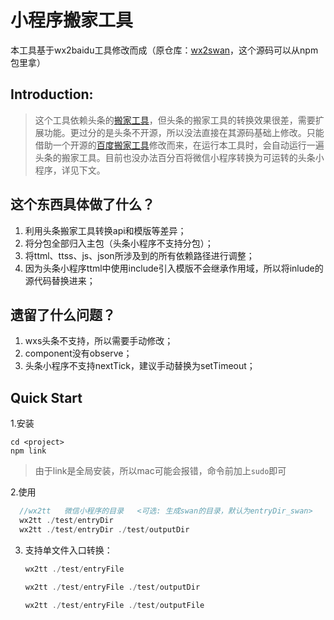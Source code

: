 # 小程序搬家工具
本工具基于wx2baidu工具修改而成（原仓库：[wx2swan](https://github.com/yican008/wx2swan)，这个源码可以从npm包里拿）

## Introduction:
> 这个工具依赖头条的[搬家工具](https://developer.toutiao.com/dev/cn/mini-app/develop/developer-instrument/development-assistance/one-key-move)，但头条的搬家工具的转换效果很差，需要扩展功能。更过分的是头条不开源，所以没法直接在其源码基础上修改。只能借助一个开源的[百度搬家工具](https://github.com/yican008/wx2swan)修改而来，在运行本工具时，会自动运行一遍头条的搬家工具。目前也没办法百分百将微信小程序转换为可运转的头条小程序，详见下文。

## 这个东西具体做了什么？
1. 利用头条搬家工具转换api和模版等差异；
2. 将分包全部归入主包（头条小程序不支持分包）；
3. 将ttml、ttss、js、json所涉及到的所有依赖路径进行调整；
4. 因为头条小程序ttml中使用include引入模版不会继承作用域，所以将inlude的源代码替换进来；

## 遗留了什么问题？
1. wxs头条不支持，所以需要手动修改；
2. component没有observe；
3. 头条小程序不支持nextTick，建议手动替换为setTimeout；

## Quick Start
1.安装
```
cd <project>
npm link
```
> 由于link是全局安装，所以mac可能会报错，命令前加上`sudo`即可

2.使用 
```js
  //wx2tt   微信小程序的目录   <可选: 生成swan的目录，默认为entryDir_swan>   <可选: 生成日志的目录, 默认为outputDir>
  wx2tt ./test/entryDir
  wx2tt ./test/entryDir ./test/outputDir
```

3. 支持单文件入口转换：

	```javascript
	wx2tt ./test/entryFile
	```

	```javascript
	wx2tt ./test/entryFile ./test/outputDir
	```

	```javascript
	wx2tt ./test/entryFile ./test/outputFile
	```


